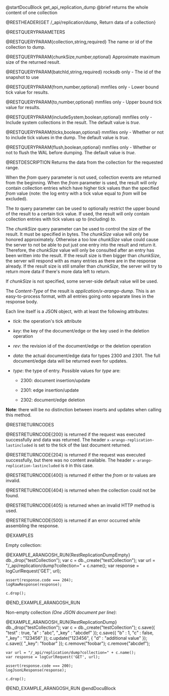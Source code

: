 
@startDocuBlock get_api_replication_dump
@brief returns the whole content of one collection

@RESTHEADER{GET /_api/replication/dump, Return data of a collection}

@RESTQUERYPARAMETERS

@RESTQUERYPARAM{collection,string,required}
The name or id of the collection to dump.

@RESTQUERYPARAM{chunkSize,number,optional} Approximate maximum size of the returned result.

@RESTQUERYPARAM{batchId,string,required}
rocksdb only - The id of the snapshot to use

@RESTQUERYPARAM{from,number,optional}
mmfiles only - Lower bound tick value for results.

@RESTQUERYPARAM{to,number,optional}
mmfiles only - Upper bound tick value for results.

@RESTQUERYPARAM{includeSystem,boolean,optional}
mmfiles only - Include system collections in the result. The default value is *true*.

@RESTQUERYPARAM{ticks,boolean,optional}
mmfiles only - Whether or not to include tick values in the dump. The default value is *true*.

@RESTQUERYPARAM{flush,boolean,optional}
mmfiles only - Whether or not to flush the WAL before dumping. The default value is *true*.

@RESTDESCRIPTION
Returns the data from the collection for the requested range.

When the *from* query parameter is not used, collection events are returned from
the beginning. When the *from* parameter is used, the result will only contain
collection entries which have higher tick values than the specified *from* value
(note: the log entry with a tick value equal to *from* will be excluded).

The *to* query parameter can be used to optionally restrict the upper bound of
the result to a certain tick value. If used, the result will only contain
collection entries with tick values up to (including) *to*.

The *chunkSize* query parameter can be used to control the size of the result.
It must be specified in bytes. The *chunkSize* value will only be honored
approximately. Otherwise a too low *chunkSize* value could cause the server
to not be able to put just one entry into the result and return it.
Therefore, the *chunkSize* value will only be consulted after an entry has
been written into the result. If the result size is then bigger than
*chunkSize*, the server will respond with as many entries as there are
in the response already. If the result size is still smaller than *chunkSize*,
the server will try to return more data if there's more data left to return.

If *chunkSize* is not specified, some server-side default value will be used.

The *Content-Type* of the result is *application/x-arango-dump*. This is an
easy-to-process format, with all entries going onto separate lines in the
response body.

Each line itself is a JSON object, with at least the following attributes:

- *tick*: the operation's tick attribute

- *key*: the key of the document/edge or the key used in the deletion operation

- *rev*: the revision id of the document/edge or the deletion operation

- *data*: the actual document/edge data for types 2300 and 2301. The full
  document/edge data will be returned even for updates.

- *type*: the type of entry. Possible values for *type* are:

  - 2300: document insertion/update

  - 2301: edge insertion/update

  - 2302: document/edge deletion

**Note**: there will be no distinction between inserts and updates when calling this method.

@RESTRETURNCODES

@RESTRETURNCODE{200}
is returned if the request was executed successfully and data was returned. The header
`x-arango-replication-lastincluded` is set to the tick of the last document returned.

@RESTRETURNCODE{204}
is returned if the request was executed successfully, but there was no content available.
The header `x-arango-replication-lastincluded` is `0` in this case.

@RESTRETURNCODE{400}
is returned if either the *from* or *to* values are invalid.

@RESTRETURNCODE{404}
is returned when the collection could not be found.

@RESTRETURNCODE{405}
is returned when an invalid HTTP method is used.

@RESTRETURNCODE{500}
is returned if an error occurred while assembling the response.

@EXAMPLES

Empty collection:

@EXAMPLE_ARANGOSH_RUN{RestReplicationDumpEmpty}
    db._drop("testCollection");
    var c = db._create("testCollection");
    var url = "/_api/replication/dump?collection=" + c.name();
    var response = logCurlRequest('GET', url);

    assert(response.code === 204);
    logRawResponse(response);

    c.drop();
@END_EXAMPLE_ARANGOSH_RUN

Non-empty collection *(One JSON document per line)*:

@EXAMPLE_ARANGOSH_RUN{RestReplicationDump}
    db._drop("testCollection");
    var c = db._create("testCollection");
    c.save({ "test" : true, "a" : "abc", "_key" : "abcdef" });
    c.save({ "b" : 1, "c" : false, "_key" : "123456" });
    c.update("123456", { "d" : "additional value" });
    c.save({ "_key": "foobar" });
    c.remove("foobar");
    c.remove("abcdef");

    var url = "/_api/replication/dump?collection=" + c.name();
    var response = logCurlRequest('GET', url);

    assert(response.code === 200);
    logJsonLResponse(response);

    c.drop();
@END_EXAMPLE_ARANGOSH_RUN
@endDocuBlock

